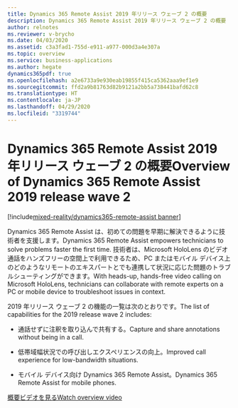```yaml
---
title: Dynamics 365 Remote Assist 2019 年リリース ウェーブ 2 の概要
description: Dynamics 365 Remote Assist 2019 年リリース ウェーブ 2 の概要
author: relnotes
ms.reviewer: v-brycho
ms.date: 04/03/2020
ms.assetid: c3a3fad1-755d-e911-a977-000d3a4e307a
ms.topic: overview
ms.service: business-applications
ms.author: hegate
dynamics365pdf: true
ms.openlocfilehash: a2e6733a9e930eab19855f415ca5362aaa9ef1e9
ms.sourcegitcommit: ffd2a9b81763d82b9121a2bb5a738441bafd62c8
ms.translationtype: HT
ms.contentlocale: ja-JP
ms.lasthandoff: 04/29/2020
ms.locfileid: "3319744"
---
```

# <a name="overview-of-dynamics-365-remote-assist-2019-release-wave-2"></a><span data-ttu-id="11354-103">Dynamics 365 Remote Assist 2019 年リリース ウェーブ 2 の概要</span><span class="sxs-lookup"><span data-stu-id="11354-103">Overview of Dynamics 365 Remote Assist 2019 release wave 2</span></span>
[!include[mixed-reality/dynamics365-remote-assist banner](../includes/mixed-reality/dynamics365-remote-assist.md)]

<!--overview start-->
<span data-ttu-id="11354-104">Dynamics 365 Remote Assist は、初めての問題を早期に解決できるように技術者を支援します。</span><span class="sxs-lookup"><span data-stu-id="11354-104">Dynamics 365 Remote Assist empowers technicians to solve problems faster the first time.</span></span> <span data-ttu-id="11354-105">技術者は、Microsoft HoloLens のビデオ通話をハンズフリーの空間上で利用できるため、PC またはモバイル デバイス上のどのようなリモートのエキスパートとでも連携して状況に応じた問題のトラブルシューティングができます。</span><span class="sxs-lookup"><span data-stu-id="11354-105">With heads-up, hands-free video calling on Microsoft HoloLens, technicians can collaborate with remote experts on a PC or mobile device to troubleshoot issues in context.</span></span>

<span data-ttu-id="11354-106">2019 年リリース ウェーブ 2 の機能の一覧は次のとおりです。</span><span class="sxs-lookup"><span data-stu-id="11354-106">The list of capabilities for the 2019 release wave 2 includes:</span></span>

- <span data-ttu-id="11354-107">通話せずに注釈を取り込んで共有する。</span><span class="sxs-lookup"><span data-stu-id="11354-107">Capture and share annotations without being in a call.</span></span>

- <span data-ttu-id="11354-108">低帯域幅状況での呼び出しエクスペリエンスの向上。</span><span class="sxs-lookup"><span data-stu-id="11354-108">Improved call experience for low-bandwidth situations.</span></span>

- <span data-ttu-id="11354-109">モバイル デバイス向け Dynamics 365 Remote Assist。</span><span class="sxs-lookup"><span data-stu-id="11354-109">Dynamics 365 Remote Assist for mobile phones.</span></span>

[<span data-ttu-id="11354-110">概要ビデオを見る</span><span class="sxs-lookup"><span data-stu-id="11354-110">Watch overview video</span></span>](https://aka.ms/ROGRA19RW2ROV)
<!--overview end-->